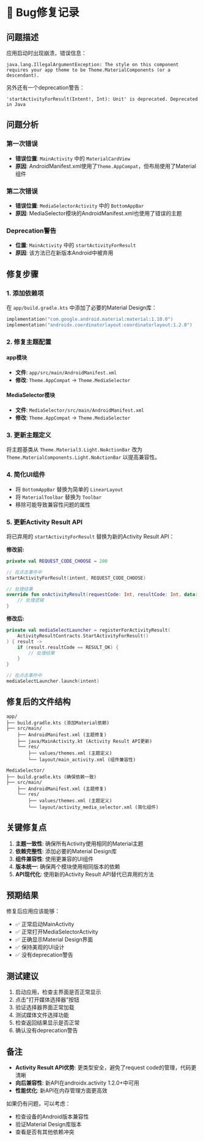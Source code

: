 # 🔧 Bug修复记录

## 问题描述

应用启动时出现崩溃，错误信息：
```
java.lang.IllegalArgumentException: The style on this component requires your app theme to be Theme.MaterialComponents (or a descendant).
```

另外还有一个deprecation警告：
```
'startActivityForResult(Intent!, Int): Unit' is deprecated. Deprecated in Java
```

## 问题分析

### 第一次错误
- **错误位置**: `MainActivity` 中的 `MaterialCardView`
- **原因**: AndroidManifest.xml使用了`Theme.AppCompat`，但布局使用了Material组件

### 第二次错误
- **错误位置**: `MediaSelectorActivity` 中的 `BottomAppBar`
- **原因**: MediaSelector模块的AndroidManifest.xml也使用了错误的主题

### Deprecation警告
- **位置**: `MainActivity` 中的 `startActivityForResult`
- **原因**: 该方法已在新版本Android中被弃用

## 修复步骤

### 1. 添加依赖项
在 `app/build.gradle.kts` 中添加了必要的Material Design库：
```kotlin
implementation("com.google.android.material:material:1.10.0")
implementation("androidx.coordinatorlayout:coordinatorlayout:1.2.0")
```

### 2. 修复主题配置

#### app模块
- **文件**: `app/src/main/AndroidManifest.xml`
- **修改**: `Theme.AppCompat` → `Theme.MediaSelector`

#### MediaSelector模块  
- **文件**: `MediaSelector/src/main/AndroidManifest.xml`
- **修改**: `Theme.AppCompat` → `Theme.MediaSelector`

### 3. 更新主题定义
将主题基类从 `Theme.Material3.Light.NoActionBar` 改为 `Theme.MaterialComponents.Light.NoActionBar` 以提高兼容性。

### 4. 简化UI组件
- 将 `BottomAppBar` 替换为简单的 `LinearLayout`
- 将 `MaterialToolbar` 替换为 `Toolbar`
- 移除可能导致兼容性问题的属性

### 5. 更新Activity Result API
将已弃用的 `startActivityForResult` 替换为新的Activity Result API：

**修改前:**
```kotlin
private val REQUEST_CODE_CHOOSE = 200

// 在点击事件中
startActivityForResult(intent, REQUEST_CODE_CHOOSE)

// 处理结果
override fun onActivityResult(requestCode: Int, resultCode: Int, data: Intent?) {
    // 处理逻辑
}
```

**修改后:**
```kotlin
private val mediaSelectLauncher = registerForActivityResult(
    ActivityResultContracts.StartActivityForResult()
) { result ->
    if (result.resultCode == RESULT_OK) {
        // 处理结果
    }
}

// 在点击事件中
mediaSelectLauncher.launch(intent)
```

## 修复后的文件结构

```
app/
├── build.gradle.kts (添加Material依赖)
├── src/main/
    ├── AndroidManifest.xml (主题修复)
    ├── java/MainActivity.kt (Activity Result API更新)
    └── res/
        ├── values/themes.xml (主题定义)
        └── layout/main_activity.xml (组件兼容性)

MediaSelector/
├── build.gradle.kts (确保依赖一致)
├── src/main/
    ├── AndroidManifest.xml (主题修复)
    └── res/
        ├── values/themes.xml (主题定义)
        └── layout/activity_media_selector.xml (简化组件)
```

## 关键修复点

1. **主题一致性**: 确保所有Activity使用相同的Material主题
2. **依赖完整性**: 添加必要的Material Design库
3. **组件兼容性**: 使用更兼容的UI组件
4. **版本统一**: 确保两个模块使用相同版本的依赖
5. **API现代化**: 使用新的Activity Result API替代已弃用的方法

## 预期结果

修复后应用应该能够：
- ✅ 正常启动MainActivity
- ✅ 正常打开MediaSelectorActivity  
- ✅ 正确显示Material Design界面
- ✅ 保持美观的UI设计
- ✅ 没有deprecation警告

## 测试建议

1. 启动应用，检查主界面是否正常显示
2. 点击"打开媒体选择器"按钮
3. 验证选择器界面正常加载
4. 测试媒体文件选择功能
5. 检查返回结果显示是否正常
6. 确认没有deprecation警告

## 备注

- **Activity Result API优势**: 更类型安全，避免了request code的管理，代码更清晰
- **向后兼容性**: 新API在androidx.activity 1.2.0+中可用
- **性能优化**: 新API在内存管理方面更高效

如果仍有问题，可以考虑：
- 检查设备的Android版本兼容性
- 验证Material Design库版本
- 查看是否有其他依赖冲突 